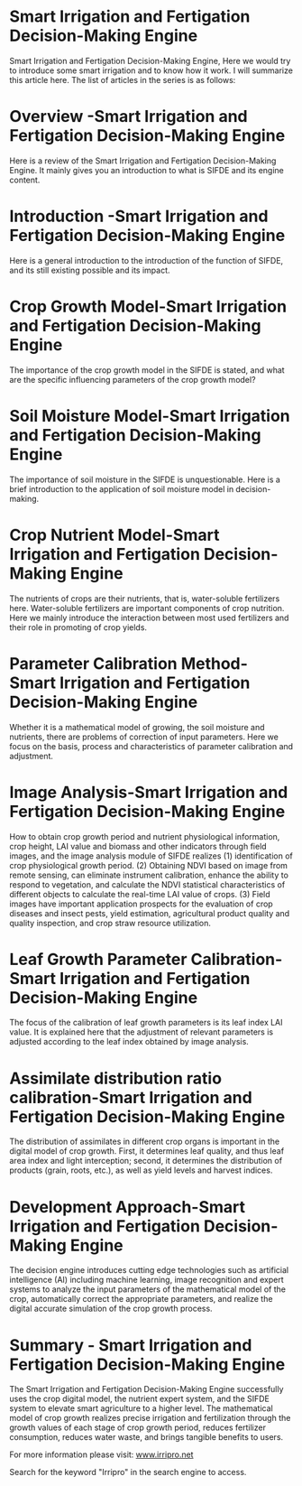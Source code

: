 # Smart Irrigation and Fertigation Decision-Making Engine
Smart Irrigation and Fertigation Decision-Making Engine, Here we would try to introduce some smart irrigation and to know how it work.
I will summarize this article here. The list of articles in the series is as follows:

# Overview -Smart Irrigation and Fertigation Decision-Making Engine

Here is a review of the Smart Irrigation and Fertigation Decision-Making Engine. It mainly gives you an introduction to what is SIFDE and its engine content.

# Introduction -Smart Irrigation and Fertigation Decision-Making Engine

Here is a general introduction to the introduction of the function of SIFDE, and its still existing possible and its impact.

# Crop Growth Model-Smart Irrigation and Fertigation Decision-Making Engine

The importance of the crop growth model in the SIFDE is stated, and what are the specific influencing parameters of the crop growth model?

# Soil Moisture Model-Smart Irrigation and Fertigation Decision-Making Engine

The importance of soil moisture in the SIFDE is unquestionable. Here is a brief introduction to the application of soil moisture model in decision-making.

# Crop Nutrient Model-Smart Irrigation and Fertigation Decision-Making Engine

The nutrients of crops are their nutrients, that is, water-soluble fertilizers here. Water-soluble fertilizers are important components of crop nutrition. Here we mainly introduce the interaction between most used fertilizers and their role in promoting of crop yields.

# Parameter Calibration Method-Smart Irrigation and Fertigation Decision-Making Engine

Whether it is a mathematical model of growing, the soil moisture and nutrients, there are problems of correction of input parameters. Here we focus on the basis, process and characteristics of parameter calibration and adjustment.

# Image Analysis-Smart Irrigation and Fertigation Decision-Making Engine

How to obtain crop growth period and nutrient physiological information, crop height, LAI value and biomass and other indicators through field images, and the image analysis module of SIFDE realizes (1) identification of crop physiological growth period. (2) Obtaining NDVI based on image from remote sensing, can eliminate instrument calibration, enhance the ability to respond to vegetation, and calculate the NDVI statistical characteristics of different objects to calculate the real-time LAI value of crops. (3) Field images have important application prospects for the evaluation of crop diseases and insect pests, yield estimation, agricultural product quality and quality inspection, and crop straw resource utilization.

# Leaf Growth Parameter Calibration-Smart Irrigation and Fertigation Decision-Making Engine

The focus of the calibration of leaf growth parameters is its leaf index LAI value. It is explained here that the adjustment of relevant parameters is adjusted according to the leaf index obtained by image analysis.

# Assimilate distribution ratio calibration-Smart Irrigation and Fertigation Decision-Making Engine

The distribution of assimilates in different crop organs is important in the digital model of crop growth. First, it determines leaf quality, and thus leaf area index and light interception; second, it determines the distribution of products (grain, roots, etc.), as well as yield levels and harvest indices.

# Development Approach-Smart Irrigation and Fertigation Decision-Making Engine

The decision engine introduces cutting edge technologies such as artificial intelligence (AI) including machine learning, image recognition and expert systems to analyze the input parameters of the mathematical model of the crop, automatically correct the appropriate parameters, and realize the digital accurate simulation of the crop growth process. 

# Summary - Smart Irrigation and Fertigation Decision-Making Engine

The Smart Irrigation and Fertigation Decision-Making Engine successfully uses the crop digital model, the nutrient expert system, and the SIFDE system to elevate smart agriculture to a higher level. The mathematical model of crop growth realizes precise irrigation and fertilization through the growth values of each stage of crop growth period, reduces fertilizer consumption, reduces water waste, and brings tangible benefits to users.

For more information please visit: www.irripro.net

Search for the keyword "Irripro" in the search engine to access.

